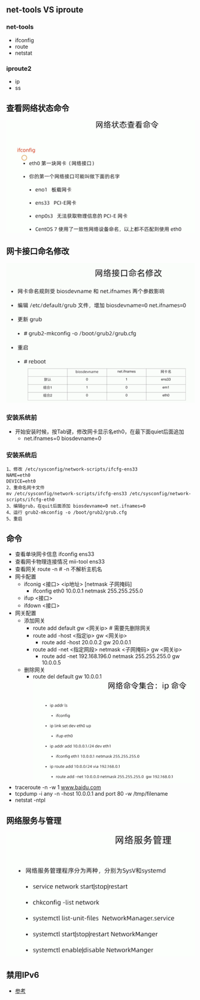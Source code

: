 
## net-tools VS iproute
### net-tools
- ifconfig
- route
- netstat
### iproute2
- ip
- ss
## 查看网络状态命令
![](img/查看网络状态命令.png)
## 网卡接口命名修改
![](img/网卡接口命名修改.png)
### 安装系统前
- 开始安装时候，按Tab键，修改网卡显示名eth0，在最下面quiet后面追加
    - net.ifnames=0 biosdevname=0
### 安装系统后
```
1、修改 /etc/sysconfig/network-scripts/ifcfg-ens33
NAME=eth0
DEVICE=eht0
2、重命名网卡文件
mv /etc/sysconfig/network-scripts/ifcfg-ens33 /etc/sysconfig/network-scripts/ifcfg-eth0
3、编辑grub，在quit后面添加 biosdevname=0 net.ifnames=0
4、运行 grub2-mkconfig -o /boot/grub2/grub.cfg
5、重启
```
## 命令
- 查看单块网卡信息 ifconfig ens33
- 查看网卡物理连接情况 mii-tool ens33
- 查看网关 route -n  # -n 不解析主机名
- 网卡配置
  - ifconig <接口> <ip地址> [netmask 子网掩码]
    - ifconfig eth0 10.0.0.1 netmask 255.255.255.0
  - ifup <接口>
  - ifdown <接口>
- 网关配置
  - 添加网关
    - route add default gw <网关ip>  # 需要先删除网关 
    - route add -host <指定ip> gw <网关ip>
      - route add -host 20.0.0.2 gw 20.0.0.1
    - route add -net <指定网段> netmask <子网掩码> gw <网关ip>
      - route add -net 192.168.196.0 netmask 255.255.255.0 gw 10.0.0.5
  - 删除网关
    - route del default gw 10.0.0.1
![](img/ip命令.png)
- traceroute -n -w 1 www.baidu.com
- tcpdump -i any -n -host 10.0.0.1 and port 80 -w /tmp/filename
- netstat -ntpl
## 网络服务与管理
![](img/网络服务与管理.png)

## 禁用IPv6
- [参考](https://www.jianshu.com/p/225d040d0b66)
